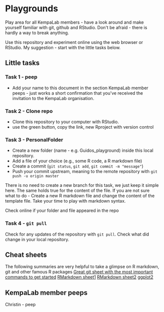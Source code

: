 # Playgrounds
Play area for all KempaLab members - have a look around and make yourself familiar with git, github and RStudio. Don't be afraid - there is hardly a way to break anything. 

Use this repository and experiment online using the web browser or RStudio. My suggestion - start with the little tasks below.

## Little tasks
### Task 1 - peep
* Add your name to this document in the section KempaLab member peeps - just works a short confirmation that you've received the invitation to the KempaLab organisation.

### Task 2 - Clone repo
* Clone this repository to your computer with RStudio. 
* use the green button, copy the link, new Rproject with version control

### Task 3 - PersonalFolder
* Create a new folder (name - e.g. Guidos_playground) inside this local repository. 
* Add a file of your choice (e.g., some R code, a R markdown file)
* Create a commit (`git status`, `git add`, `git commit -m "message"`)
* Push your commit upstream, meaning to the remote repository with `git push -u origin master`

There is no need to create a new branch for this task, we just keep it simple here. The same holds true for the content of the file. If you are not sure what to do - Create a new R markdown file and change the content of the template file. Take your time to play with markdown syntax.

Check online if your folder and file appeared in the repo

### Task 4 - `git pull`
Check for any updates of the repository with `git pull`. Check what did change in your local repository.

## Cheat sheets
The following summaries are very helpful to take a glimpse on R markdown, git and other famous R packages
[Great git sheet with the most important commands to get started](https://rogerdudler.github.io/git-guide/files/git_cheat_sheet.pdf)
[RMarkdown sheet1](https://www.rstudio.com/wp-content/uploads/2015/02/rmarkdown-cheatsheet.pdf)
[RMarkdown sheet2](https://www.rstudio.com/wp-content/uploads/2015/03/rmarkdown-reference.pdf)
[ggplot2](https://www.rstudio.com/wp-content/uploads/2015/03/ggplot2-cheatsheet.pdf)

## KempaLab member peeps

Christin - peep

